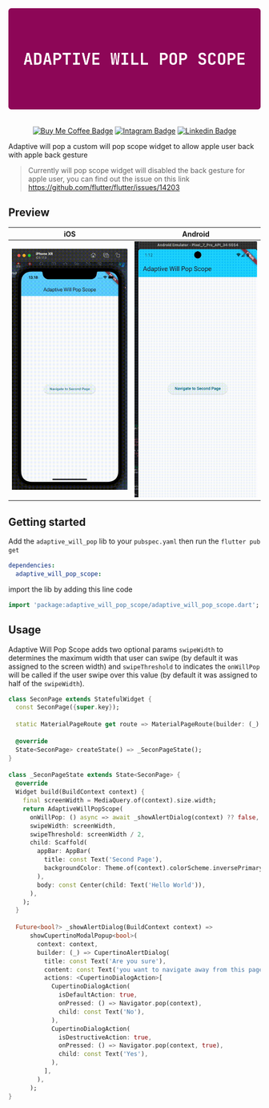  <div align="center">
    <img  src="https://raw.githubusercontent.com/abdur-rohman/Adaptive-Will-Pop-Scope/main/assets/adaptive-will-pop-scope.png"/>
 </div>
 </br>

<div align="center">

[![Buy Me Coffee Badge](https://img.shields.io/badge/-Buy_Me_a_Coffee-FFDD00?style=for-the-badge&logo=buymeacoffee&logoColor=535353)](https://www.buymeacoffee.com/abdurrohmaj)
[![Intagram Badge](https://img.shields.io/badge/intagram-F3F3F3?style=for-the-badge&logo=instagram&logoColor=d62976)](https://www.instagram.com/abdur_rohman.dev/)
[![Linkedin Badge](https://img.shields.io/badge/linkedin-0a66c2?style=for-the-badge&logo=linkedin&logoColor=ffffff)](https://www.linkedin.com/in/abdur-rohman-dev/)

</div>

Adaptive will pop a custom will pop scope widget to allow apple user back with apple back gesture

> Currently will pop scope widget will disabled the back gesture for apple user, you can find out the issue on this link https://github.com/flutter/flutter/issues/14203

## Preview

| iOS                                                                                                     | Android                                                                                                     |
| ------------------------------------------------------------------------------------------------------- | ----------------------------------------------------------------------------------------------------------- |
| <img src="https://raw.githubusercontent.com/abdur-rohman/Adaptive-Will-Pop-Scope/main/assets/ios.gif"/> | <img src="https://raw.githubusercontent.com/abdur-rohman/Adaptive-Will-Pop-Scope/main/assets/android.gif"/> |

## Getting started

Add the `adaptive_will_pop` lib to your `pubspec.yaml` then run the `flutter pub get`

```yaml
dependencies:
  adaptive_will_pop_scope:
```

import the lib by adding this line code

```dart
import 'package:adaptive_will_pop_scope/adaptive_will_pop_scope.dart';
```

## Usage

Adaptive Will Pop Scope adds two optional params `swipeWidth` to determines the maximum width that user can swipe (by default it was assigned to the screen width) and `swipeThreshold` to indicates the `onWillPop` will be called if the user swipe over this value (by default it was assigned to half of the `swipeWidth`).

```dart
class SeconPage extends StatefulWidget {
  const SeconPage({super.key});

  static MaterialPageRoute get route => MaterialPageRoute(builder: (_) => const SeconPage());

  @override
  State<SeconPage> createState() => _SeconPageState();
}

class _SeconPageState extends State<SeconPage> {
  @override
  Widget build(BuildContext context) {
    final screenWidth = MediaQuery.of(context).size.width;
    return AdaptiveWillPopScope(
      onWillPop: () async => await _showAlertDialog(context) ?? false,
      swipeWidth: screenWidth,
      swipeThreshold: screenWidth / 2,
      child: Scaffold(
        appBar: AppBar(
          title: const Text('Second Page'),
          backgroundColor: Theme.of(context).colorScheme.inversePrimary,
        ),
        body: const Center(child: Text('Hello World')),
      ),
    );
  }

  Future<bool?> _showAlertDialog(BuildContext context) =>
      showCupertinoModalPopup<bool>(
        context: context,
        builder: (_) => CupertinoAlertDialog(
          title: const Text('Are you sure'),
          content: const Text('you want to navigate away from this page?'),
          actions: <CupertinoDialogAction>[
            CupertinoDialogAction(
              isDefaultAction: true,
              onPressed: () => Navigator.pop(context),
              child: const Text('No'),
            ),
            CupertinoDialogAction(
              isDestructiveAction: true,
              onPressed: () => Navigator.pop(context, true),
              child: const Text('Yes'),
            ),
          ],
        ),
      );
}
```
